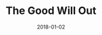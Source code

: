 ---
layout: site
title: "The Good Will Out"
date: 2018-01-02
categories: [community]
version: 1.3.16
major: 1
minor: 3
patch: 16
slug: the-good-will-out
link: https://www.thegoodwillout.de/
permalink: /sites/:slug
---